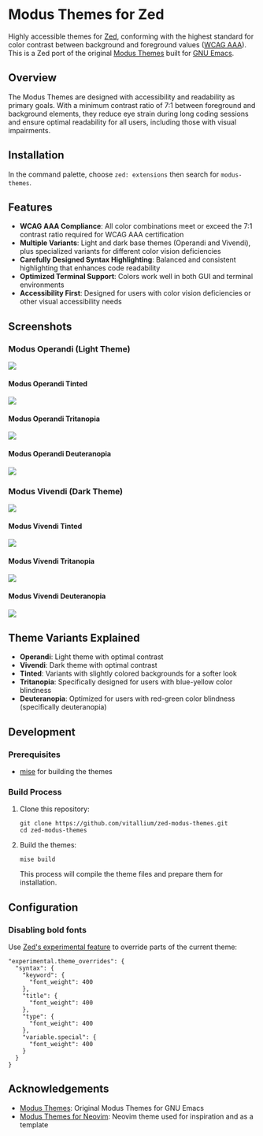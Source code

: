 # Modus Themes for Zed

Highly accessible themes for [Zed](https://zed.dev), conforming with
the highest standard for color contrast between background and foreground values
([WCAG AAA](https://www.w3.org/WAI/WCAG21/Understanding/contrast-enhanced.html)). This
is a Zed port of the original [Modus Themes](https://protesilaos.com/emacs/modus-themes) built for
[GNU Emacs](https://www.gnu.org/software/emacs/).

## Overview

The Modus Themes are designed with accessibility and readability as primary goals. With a minimum contrast ratio of 7:1 between foreground and background elements, they reduce eye strain during long coding sessions and ensure optimal readability for all users, including those with visual impairments.

## Installation

In the command palette, choose `zed: extensions` then search for `modus-themes`.

## Features

- **WCAG AAA Compliance**: All color combinations meet or exceed the 7:1 contrast ratio required for WCAG AAA certification
- **Multiple Variants**: Light and dark base themes (Operandi and Vivendi), plus specialized variants for different color vision deficiencies
- **Carefully Designed Syntax Highlighting**: Balanced and consistent highlighting that enhances code readability
- **Optimized Terminal Support**: Colors work well in both GUI and terminal environments
- **Accessibility First**: Designed for users with color vision deficiencies or other visual accessibility needs


## Screenshots

### Modus Operandi (Light Theme)

![](./doc/images/modus_operandi.png)

#### Modus Operandi Tinted

![](./doc/images/modus_operandi_tinted.png)

#### Modus Operandi Tritanopia

![](./doc/images/modus_operandi_tritanopia.png)

#### Modus Operandi Deuteranopia

![](./doc/images/modus_operandi_deuteranopia.png)

### Modus Vivendi (Dark Theme)

![](./doc/images/modus_vivendi.png)

#### Modus Vivendi Tinted

![](./doc/images/modus_vivendi_tinted.png)

#### Modus Vivendi Tritanopia

![](./doc/images/modus_vivendi_tritanopia.png)

#### Modus Vivendi Deuteranopia

![](./doc/images/modus_vivendi_deuteranopia.png)

## Theme Variants Explained

- **Operandi**: Light theme with optimal contrast
- **Vivendi**: Dark theme with optimal contrast
- **Tinted**: Variants with slightly colored backgrounds for a softer look
- **Tritanopia**: Specifically designed for users with blue-yellow color blindness
- **Deuteranopia**: Optimized for users with red-green color blindness (specifically deuteranopia)

## Development

### Prerequisites

- [mise](https://mise.jdx.dev) for building the themes

### Build Process

1. Clone this repository:
   ```
   git clone https://github.com/vitallium/zed-modus-themes.git
   cd zed-modus-themes
   ```

2. Build the themes:
   ```
   mise build
   ```
   This process will compile the theme files and prepare them for installation.

## Configuration

### Disabling bold fonts

Use [Zed's experimental feature](https://zed.dev/docs/themes#theme-overrides) to override parts of the current theme:

```jsonc
"experimental.theme_overrides": {
  "syntax": {
    "keyword": {
      "font_weight": 400
    },
    "title": {
      "font_weight": 400
    },
    "type": {
      "font_weight": 400
    },
    "variable.special": {
      "font_weight": 400
    }
  }
}
```

## Acknowledgements

- [Modus Themes](https://protesilaos.com/emacs/modus-themes): Original Modus Themes for
  GNU Emacs
- [Modus Themes for Neovim](https://github.com/miikanissi/modus-themes.nvim): Neovim theme used for
  inspiration and as a template
